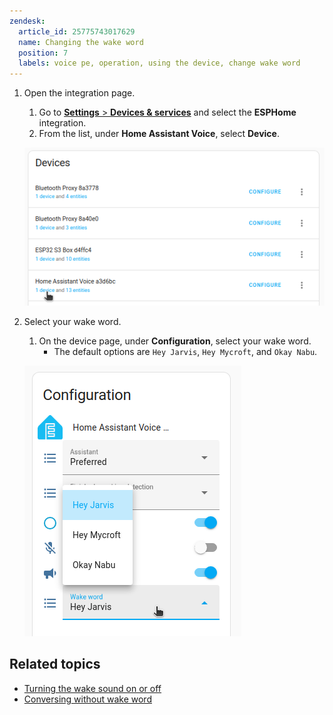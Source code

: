 ```yaml
---
zendesk:
  article_id: 25775743017629
  name: Changing the wake word
  position: 7
  labels: voice pe, operation, using the device, change wake word
---
```


1. Open the integration page.

   1. Go to [**Settings** > **Devices & services**](https://my.home-assistant.io/redirect/integrations/) and select the **ESPHome** integration.
   2. From the list, under **Home Assistant Voice**, select **Device**.

   ![Screenshot of the device list](/static/img/voice-pe/voice_esphome.png)

2. Select your wake word.

   1. On the device page, under **Configuration**, select your wake word.
      - The default options are `Hey Jarvis`, `Hey Mycroft`, and `Okay Nabu`.

   ![Screenshot showing the wake word selector](/static/img/voice-pe/voice_config_change_wake_word.png)

## Related topics

- [Turning the wake sound on or off](/hc/en-us/articles/25774481113629)
- [Conversing without wake word](/hc/en-us/articles/25775805328029)
